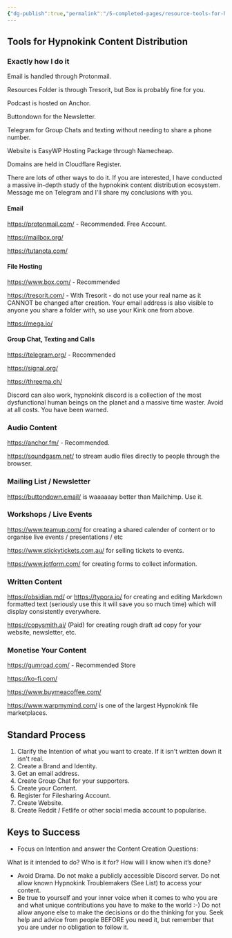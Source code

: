 ```yaml
---
{"dg-publish":true,"permalink":"/5-completed-pages/resource-tools-for-hypnokink-content-distribution/","dgHomeLink":true,"dgPassFrontmatter":false}
---
```



## Tools for Hypnokink Content Distribution

### Exactly how I do it

Email is handled through Protonmail. 

Resources Folder is through Tresorit, but Box is probably fine for you. 

Podcast is hosted on Anchor. 

Buttondown for the Newsletter. 

Telegram for Group Chats and texting without needing to share a phone number.

Website is EasyWP Hosting Package through Namecheap.

Domains are held in Cloudflare Register.

There are lots of other ways to do it. If you are interested, I have conducted a massive in-depth study of the hypnokink content distribution ecosystem. Message me on Telegram and I'll share my conclusions with you.

#### Email

https://protonmail.com/ - Recommended. Free Account.

https://mailbox.org/

https://tutanota.com/

#### File Hosting

https://www.box.com/ - Recommended

https://tresorit.com/  -  With Tresorit - do not use your real name as it CANNOT be changed after creation. Your email address is also visible to anyone you share a folder with, so use your Kink one from above.

https://mega.io/

#### Group Chat, Texting and Calls

https://telegram.org/ - Recommended

https://signal.org/

https://threema.ch/

Discord can also work, hypnokink discord is a collection of the most dysfunctional human beings on the planet and a massive time waster. Avoid at all costs. You have been warned. 

### Audio Content

https://anchor.fm/ - Recommended. 

https://soundgasm.net/ to stream audio files directly to people through the browser.

### Mailing List / Newsletter

https://buttondown.email/ is waaaaaay better than Mailchimp. Use it.

### Workshops / Live Events

https://www.teamup.com/ for creating a shared calender of content or to organise live events / presentations / etc

https://www.stickytickets.com.au/ for selling tickets to events.

https://www.jotform.com/ for creating forms to collect information.

### Written Content

https://obsidian.md/ or https://typora.io/ for creating and editing Markdown formatted text (seriously use this it will save you so much time) which will display consistently everywhere. 

https://copysmith.ai/ (Paid) for creating rough draft ad copy for your website, newsletter, etc.

### Monetise Your Content

https://gumroad.com/ - Recommended Store

https://ko-fi.com/

https://www.buymeacoffee.com/

https://www.warpmymind.com/ is one of the largest Hypnokink file marketplaces. 

## Standard Process

 1. Clarify the Intention of what you want to create. If it isn't written down it isn't real. 
 2. Create a Brand and Identity.
 3. Get an email address.
 4. Create Group Chat for your supporters.
 5. Create your Content. 
 6. Register for Filesharing Account.
 7. Create Website.
 8. Create Reddit / Fetlife or other social media account to popularise.

## Keys to Success

* Focus on Intention and answer the Content Creation Questions:

What is it intended to do?
Who is it for?
How will I know when it’s done?

* Avoid Drama. Do not make a publicly accessible Discord server. Do not allow known Hypnokink Troublemakers (See List) to access your content.
* Be true to yourself and your inner voice when it comes to who you are and what unique contributions you have to make to the world :-) Do not allow anyone else to make the decisions or do the thinking for you. Seek help and advice from people BEFORE you need it, but remember that you are under no obligation to follow it. 

